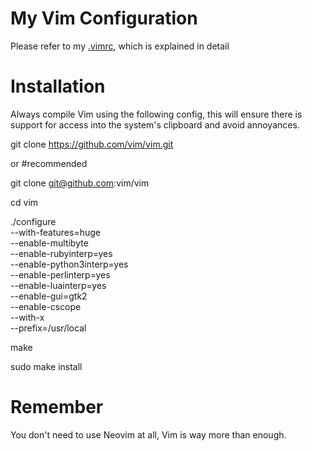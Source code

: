 # My Vim Configuration
Please refer to my [.vimrc](https://github.com/nichohells/myVim/blob/main/.vimrc), which is explained in detail

# Installation
Always compile Vim using the following config, this will ensure there is 
support for access into the system's clipboard and avoid annoyances.

git clone https://github.com/vim/vim.git

or #recommended

git clone git@github.com:vim/vim

cd vim

./configure \
    --with-features=huge \
    --enable-multibyte \
    --enable-rubyinterp=yes \
    --enable-python3interp=yes \
    --enable-perlinterp=yes \
    --enable-luainterp=yes \
    --enable-gui=gtk2 \
    --enable-cscope \
    --with-x \
    --prefix=/usr/local

make

sudo make install

# Remember
You don't need to use Neovim at all, Vim is way more than enough.
